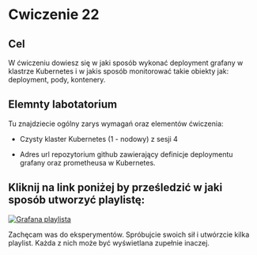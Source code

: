 # Cwiczenie 22

## Cel
W ćwiczeniu dowiesz się w jaki sposób wykonać deployment grafany w klastrze Kubernetes i w jakis sposób monitorować takie obiekty jak: deployment, pody, kontenery.

## Elemnty labotatorium

Tu znajdziecie ogólny zarys wymagań oraz elementów ćwiczenia:

+ Czysty klaster Kubernetes (1 - nodowy) z sesji 4

+ Adres url repozytorium github zawierający definicje deploymentu grafany oraz prometheusa w Kubernetes.

## Kliknij na link poniżej by prześledzić w jaki sposób utworzyć playlistę:

[![Grafana playlista](src/grafana-playlista.jpg)](http://www.youtube.com/watch?v=nUkHymxAL9U "Grafana tworzenie playlisty")

Zachęcam was do eksperymentów. Spróbujcie swoich sił i utwórzcie kilka playlist. Każda z nich może być wyświetlana zupełnie inaczej.

